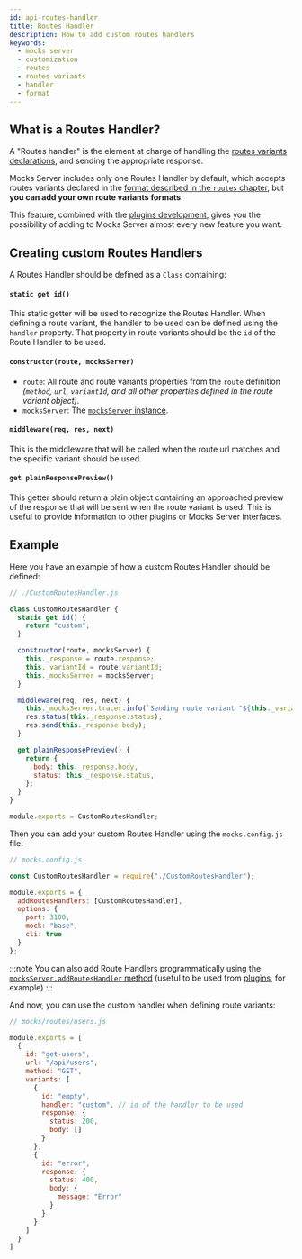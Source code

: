 ```yaml
---
id: api-routes-handler
title: Routes Handler
description: How to add custom routes handlers
keywords:
  - mocks server
  - customization
  - routes
  - routes variants
  - handler
  - format
---
```


## What is a Routes Handler?

A "Routes handler" is the element at charge of handling the [routes variants declarations](get-started-routes.md), and sending the appropriate response.

Mocks Server includes only one Routes Handler by default, which accepts routes variants declared in the [format described in the `routes` chapter](get-started-routes.md), but __you can add your own route variants formats__.

This feature, combined with the [plugins development](plugins-developing-plugins.md), gives you the possibility of adding to Mocks Server almost every new feature you want.

## Creating custom Routes Handlers

A Routes Handler should be defined as a `Class` containing:

#### `static get id()`

This static getter will be used to recognize the Routes Handler. When defining a route variant, the handler to be used can be defined using the `handler` property. That property in route variants should be the `id` of the Route Handler to be used.

#### `constructor(route, mocksServer)`

* `route`: All route and route variants properties from the `route` definition _(`method`, `url`, `variantId`, and all other properties defined in the route variant object)_.
* `mocksServer`: The [`mocksServer` instance](api-mocks-server-api.md).

#### `middleware(req, res, next)`

This is the middleware that will be called when the route url matches and the specific variant should be used.

#### `get plainResponsePreview()`

This getter should return a plain object containing an approached preview of the response that will be sent when the route variant is used. This is useful to provide information to other plugins or Mocks Server interfaces.

## Example

Here you have an example of how a custom Routes Handler should be defined:

```javascript
// ./CustomRoutesHandler.js

class CustomRoutesHandler {
  static get id() {
    return "custom";
  }

  constructor(route, mocksServer) {
    this._response = route.response;
    this._variantId = route.variantId;
    this._mocksServer = mocksServer;
  }

  middleware(req, res, next) {
    this._mocksServer.tracer.info(`Sending route variant "${this._variantId}"`);
    res.status(this._response.status);
    res.send(this._response.body);
  }

  get plainResponsePreview() {
    return {
      body: this._response.body,
      status: this._response.status,
    };
  }
}

module.exports = CustomRoutesHandler;
```

Then you can add your custom Routes Handler using the `mocks.config.js` file:

```javascript
// mocks.config.js

const CustomRoutesHandler = require("./CustomRoutesHandler");

module.exports = {
  addRoutesHandlers: [CustomRoutesHandler],
  options: {
    port: 3100,
    mock: "base",
    cli: true
  }
};
```

:::note
You can also add Route Handlers programmatically using the [`mocksServer.addRoutesHandler` method](api-mocks-server-api.md) (useful to be used from [plugins](plugins-developing-plugins.md), for example)
:::

And now, you can use the custom handler when defining route variants:

```js
// mocks/routes/users.js

module.exports = [
  {
    id: "get-users",
    url: "/api/users",
    method: "GET",
    variants: [
      {
        id: "empty",
        handler: "custom", // id of the handler to be used
        response: {
          status: 200,
          body: []
        }
      },
      {
        id: "error", 
        response: {
          status: 400,
          body: {
            message: "Error"
          }
        }
      }
    ]
  }
]
```
